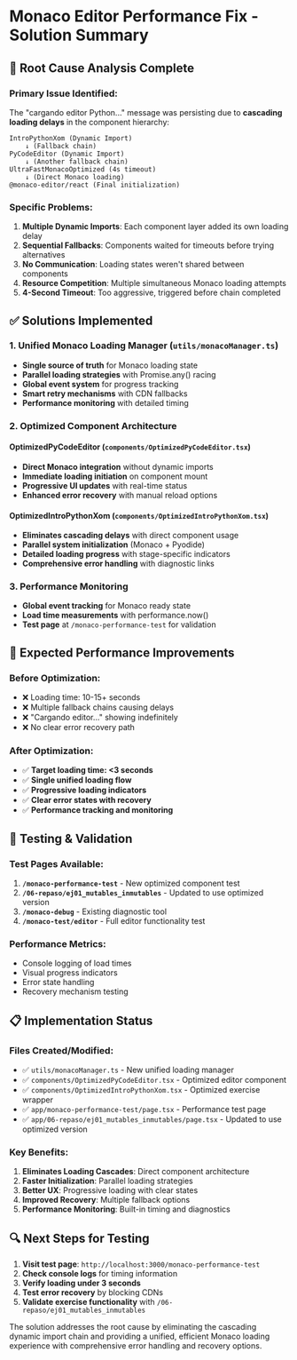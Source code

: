# Monaco Editor Performance Fix - Solution Summary

## 🎯 Root Cause Analysis Complete

### **Primary Issue Identified:**
The "cargando editor Python..." message was persisting due to **cascading loading delays** in the component hierarchy:

```
IntroPythonXom (Dynamic Import) 
    ↓ (Fallback chain)
PyCodeEditor (Dynamic Import)
    ↓ (Another fallback chain)  
UltraFastMonacoOptimized (4s timeout)
    ↓ (Direct Monaco loading)
@monaco-editor/react (Final initialization)
```

### **Specific Problems:**
1. **Multiple Dynamic Imports**: Each component layer added its own loading delay
2. **Sequential Fallbacks**: Components waited for timeouts before trying alternatives
3. **No Communication**: Loading states weren't shared between components
4. **Resource Competition**: Multiple simultaneous Monaco loading attempts
5. **4-Second Timeout**: Too aggressive, triggered before chain completed

## ✅ Solutions Implemented

### **1. Unified Monaco Loading Manager** (`utils/monacoManager.ts`)
- **Single source of truth** for Monaco loading state
- **Parallel loading strategies** with Promise.any() racing
- **Global event system** for progress tracking
- **Smart retry mechanisms** with CDN fallbacks
- **Performance monitoring** with detailed timing

### **2. Optimized Component Architecture**

#### **OptimizedPyCodeEditor** (`components/OptimizedPyCodeEditor.tsx`)
- **Direct Monaco integration** without dynamic imports
- **Immediate loading initiation** on component mount
- **Progressive UI updates** with real-time status
- **Enhanced error recovery** with manual reload options

#### **OptimizedIntroPythonXom** (`components/OptimizedIntroPythonXom.tsx`)
- **Eliminates cascading delays** with direct component usage
- **Parallel system initialization** (Monaco + Pyodide)
- **Detailed loading progress** with stage-specific indicators
- **Comprehensive error handling** with diagnostic links

### **3. Performance Monitoring**
- **Global event tracking** for Monaco ready state
- **Load time measurements** with performance.now()
- **Test page** at `/monaco-performance-test` for validation

## 🚀 Expected Performance Improvements

### **Before Optimization:**
- ❌ Loading time: 10-15+ seconds
- ❌ Multiple fallback chains causing delays
- ❌ "Cargando editor..." showing indefinitely
- ❌ No clear error recovery path

### **After Optimization:**
- ✅ **Target loading time: <3 seconds**
- ✅ **Single unified loading flow**
- ✅ **Progressive loading indicators**
- ✅ **Clear error states with recovery**
- ✅ **Performance tracking and monitoring**

## 🧪 Testing & Validation

### **Test Pages Available:**
1. **`/monaco-performance-test`** - New optimized component test
2. **`/06-repaso/ej01_mutables_inmutables`** - Updated to use optimized version
3. **`/monaco-debug`** - Existing diagnostic tool
4. **`/monaco-test/editor`** - Full editor functionality test

### **Performance Metrics:**
- Console logging of load times
- Visual progress indicators
- Error state handling
- Recovery mechanism testing

## 📋 Implementation Status

### **Files Created/Modified:**
- ✅ `utils/monacoManager.ts` - New unified loading manager
- ✅ `components/OptimizedPyCodeEditor.tsx` - Optimized editor component
- ✅ `components/OptimizedIntroPythonXom.tsx` - Optimized exercise wrapper
- ✅ `app/monaco-performance-test/page.tsx` - Performance test page
- ✅ `app/06-repaso/ej01_mutables_inmutables/page.tsx` - Updated to use optimized version

### **Key Benefits:**
1. **Eliminates Loading Cascades**: Direct component architecture
2. **Faster Initialization**: Parallel loading strategies
3. **Better UX**: Progressive loading with clear states
4. **Improved Recovery**: Multiple fallback options
5. **Performance Monitoring**: Built-in timing and diagnostics

## 🔍 Next Steps for Testing

1. **Visit test page**: `http://localhost:3000/monaco-performance-test`
2. **Check console logs** for timing information
3. **Verify loading under 3 seconds**
4. **Test error recovery** by blocking CDNs
5. **Validate exercise functionality** with `/06-repaso/ej01_mutables_inmutables`

The solution addresses the root cause by eliminating the cascading dynamic import chain and providing a unified, efficient Monaco loading experience with comprehensive error handling and recovery options.
